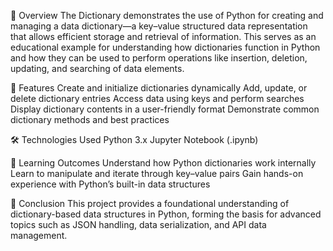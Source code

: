 📘 Overview
The Dictionary demonstrates the use of Python for creating and managing a data dictionary—a key–value structured data representation that allows efficient storage and retrieval of information.
This serves as an educational example for understanding how dictionaries function in Python and how they can be used to perform operations like insertion, deletion, updating, and searching of data elements.

🧩 Features
Create and initialize dictionaries dynamically
Add, update, or delete dictionary entries
Access data using keys and perform searches
Display dictionary contents in a user-friendly format
Demonstrate common dictionary methods and best practices

🛠️ Technologies Used
Python 3.x
Jupyter Notebook (.ipynb)

🧠 Learning Outcomes
Understand how Python dictionaries work internally
Learn to manipulate and iterate through key–value pairs
Gain hands-on experience with Python’s built-in data structures

🏁 Conclusion
This project provides a foundational understanding of dictionary-based data structures in Python, forming the basis for advanced topics such as JSON handling, data serialization, and API data management.
